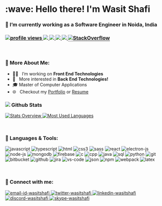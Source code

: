 <h1 align="left" >:wave: Hello there! I'm Wasit Shafi</h1>
<h3 align="left">🔭 I’m currently working as a Software Engineer in Noida, India<h3>

<p align="left">
  <!-- Profile Views -->
  <a href="https://github.com/wasitshafi/wasitshafi">
    <img src="https://komarev.com/ghpvc/?username=wasitshafi&label=ProfileViews" alt="profile views" />
  </a>
  <!-- Total Commits -->
  <a href="https://github.com/wasitshafi?tab=repositories">
    <img src="https://badges.pufler.dev/commits/all/wasitshafi?label=AllCommits">
  </a>
  <!-- Public Repos -->
   <a href="https://github.com/wasitshafi?tab=repositories">
    <img src="https://badges.pufler.dev/repos/wasitshafi?color=red&logo=github&label=PublicRepos">
  </a>
  <!--  Public Gist -->
  <a href="https://gist.github.com/wasitshafi">
    <img src="https://badges.pufler.dev/gists/wasitshafi?color=blueviolet&label=PublicGists">
  </a>
  <!-- Member on github in years -->
  <a href="https://github.com/wasitshafi?tab=repositories">
    <img src="https://badges.pufler.dev/years/wasitshafi?color=yellow">
  </a>
  <!-- Stackoverflow badge -->
  <!-- Shows sometimes: Invalid Parameters -->
  <!-- <a href="https://stackoverflow.com/users/10249156">
    <img alt="Stack Exchange reputation" src="https://img.shields.io/stackexchange/stackoverflow/r/10249156?color=orange&label=Reputation&logo=stackoverflow">
  </a> -->
  <a href="https://stackoverflow.com/users/10249156/wasitshafi" target="_blank">
    <img alt="StackOverflow" src="https://stackoverflow-badge.vercel.app/?userID=10249156" style="border-bottom:1px solid gray"/>
    </a>
  </p>
<br>

### 📖 More About Me:

- 👨‍💻 &nbsp; I’m working on **Front End Technologies**
- 🧐 &nbsp; More interested in **Back End Technologies!**
- 🎓 Master of Computer Applications
- 🌐 &nbsp; Checkout my [Portfolio](https://wasitshafi.github.io/) or [Resume](https://drive.google.com/file/d/1pbk9lpAsXecNQfnN2LZpDDFkpn9cKC0-/view)
  <br>

### <img src="https://img.icons8.com/office/20/000000/bar-chart.png"/> Github Stats

<a href='https://github.com/wasitshafi/github-stats-transparent'>
  
![Stats Overview](https://raw.githubusercontent.com/wasitshafi/github-stats-transparent/output/generated/overview.svg)
![Most Used Languages](https://raw.githubusercontent.com/wasitshafi/github-stats-transparent/output/generated/languages.svg)

</a>
<br>

### 🧰 Languages & Tools:

<!-- https://icons8.com/icons -->
<p align="left">
<img src="https://img.icons8.com/color/50/000000/javascript.png" alt="javascript"/>
<img src="https://img.icons8.com/color/50/000000/typescript.png" alt="typescript"/>
<img src="https://img.icons8.com/color/50/000000/html-5.png"alt="html" />
<img src="https://img.icons8.com/color/50/000000/css3.png" alt="css3" />
<img src="https://img.icons8.com/color/50/000000/sass.png" alt="sass" />
<img src="https://reactjs.org/favicon.ico" alt="react" />
<img src="https://www.electronjs.org/images/favicon.b7a59262df48d6563400baf5671da548.ico" alt="electron-js" />
<img src="https://img.icons8.com/fluency/50/000000/node-js.png" alt="node-js" />
<img src="https://img.icons8.com/color/50/000000/mongodb.png" alt="mongodb" />
<img src="https://img.icons8.com/color/50/000000/google-firebase-console.png" alt="firebase" />
<img src="https://img.icons8.com/color/50/000000/c-programming.png" alt="c" />
<img src="https://img.icons8.com/color/50/000000/c-plus-plus-logo.png" alt="cpp" />
<img src="https://img.icons8.com/color/50/000000/java-coffee-cup-logo.png" alt="java" />
<img src="https://img.icons8.com/external-wanicon-lineal-color-wanicon/50/000000/external-sql-server-big-data-wanicon-lineal-color-wanicon.png" alt="sql" />
<img src="https://img.icons8.com/color/50/000000/python.png" alt="python" />
<img src="https://img.icons8.com/color/50/000000/git.png" alt="git" />
<img src="https://wac-cdn.atlassian.com/assets/img/favicons/bitbucket/favicon-32x32.png" alt="bitbucket" />
<img src="https://img.icons8.com/ios-glyphs/50/000000/github.png" alt="github" />
<img src="https://img.icons8.com/color/50/000000/jira.png" alt="jira" />
<img src="https://img.icons8.com/color/50/000000/visual-studio-code-2019.png" alt="vs-code" />
<img src="https://img.icons8.com/officel/50/000000/json.png" alt="json" />
<img src="https://img.icons8.com/color/50/000000/npm.png" alt="npm" />
<img src="https://img.icons8.com/color/50/000000/webpack.png"  alt="webpack" />
<img src="https://img.icons8.com/color/50/000000/latex.png" alt="latex" />
</p>
<br />

### 🔗 Connect with me:

<a href="mailto:wasitshafi700@gmail.com" target="_blank">
<img src="https://img.icons8.com/fluency/50/000000/mail.png" alt="email-id-wasitshafi"/>
</a>
<a href="https://twitter.com/wasitshafi" target="_blank">
<img src="https://img.icons8.com/color/50/000000/twitter.png" alt="twitter-wasitshafi"/>
</a>
<a href="https://www.linkedin.com/in/wasitshafi/" target="_blank">
<img src="https://img.icons8.com/fluency/50/000000/linkedin.png" alt="linkedin-wasitshafi"/>
</a>
<a href="https://discordapp.com/users/WasitShaf/" target="_blank">
<img src="https://img.icons8.com/color/48/000000/discord--v2.png" alt="discord-wasitshafi"/>
</a>
<a href="https://join.skype.com/invite/VhQza341zfg7" target="_blank">
<img src="https://img.icons8.com/color/48/000000/skype.png" alt="skype-wasitshafi"/>
</a>
<a href="https://www.instagram.com/wasitshafi/" target="_blank">
<!-- <img src="https://img.icons8.com/fluency/50/000000/instagram-new.png" alt="instagram-wasitshafi"/>
</a>
<a href="https://github.com/wasitshafi" target="_blank">
<img src="https://img.icons8.com/color/50/000000/facebook-new.png" alt="wasitshafi-facebook"/>
</a> -->
<br />
